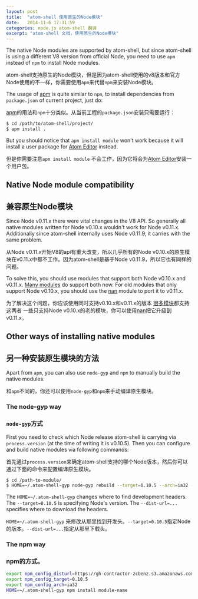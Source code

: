 ```yaml
---
layout: post
title:  "atom-shell 使用原生的Node模块"
date:   2014-11-6 17:31:59
categories: node.js atom-shell 翻译
excerpt: "atom-shell 文档，使用原生的Node模块"
---
```


The native Node modules are supported by atom-shell, but since atom-shell is
using a different V8 version from official Node, you need to use `apm` instead
of `npm` to install Node modules.

atom-shell支持原生的Node模块，但是因为atom-shell使用的v8版本和官方Node使用的不一样，你需要使用`apm`来代替`npm`来安装Node模块。

The usage of [apm](https://github.com/atom/apm) is quite similar to `npm`, to
install dependencies from `package.json` of current project, just do:

[apm](https://github.com/atom/apm)的用法和`npm`十分类似。从当前工程的`package.json`安装只需要运行：

```bash
$ cd /path/to/atom-shell/project/
$ apm install .
```

But you should notice that `apm install module` won't work because it will
install a user package for [Atom Editor](https://github.com/atom/atom) instead.

但是你需要注意`apm install module` 不会工作，因为它将会为[Atom Editor](https://github.com/atom/atom)安装一个用户包。

## Native Node module compatibility

## 兼容原生Node模块

Since Node v0.11.x there were vital changes in the V8 API. So generally all native
modules written for Node v0.10.x wouldn't work for Node v0.11.x. Additionally
since atom-shell internally uses Node v0.11.9, it carries with the same problem.

从Node v0.11.x开始V8的api有重大改变，所以几乎所有的Node v0.10.x的原生模块在v0.11.x中都不工作。因为atom-shell是基于Node v0.11.9，所以它也有同样的问题。

To solve this, you should use modules that support both Node v0.10.x and v0.11.x.
[Many modules](https://www.npmjs.org/browse/depended/nan) do support both now.
For old modules that only support Node v0.10.x, you should use the
[nan](https://github.com/rvagg/nan) module to port it to v0.11.x.

为了解决这个问题，你应该使用同时支持v0.10.x和v0.11.x的版本
[很多模块](https://www.npmjs.org/browse/depended/nan)都支持这两者
一些只支持Node v0.10.x的老的模块，你可以使用[nan](https://github.com/rvagg/nan)把它升级到v0.11.x。

## Other ways of installing native modules
## 另一种安装原生模块的方法

Apart from `apm`, you can also use `node-gyp` and `npm` to manually build the
native modules.

和`apm`不同的，你还可以使用`node-gyp`和`npm`来手动编译原生模块。

### The node-gyp way
### `node-gyp`方式

First you need to check which Node release atom-shell is carrying via
`process.version` (at the time of writing it is v0.10.5). Then you can
configure and build native modules via following commands:

首先通过`process.version`来确定atom-shell支持的哪个Node版本，然后你可以通过下面的命令来配置编译原生模块。

```bash
$ cd /path-to-module/
$ HOME=~/.atom-shell-gyp node-gyp rebuild --target=0.10.5 --arch=ia32 --dist-url=https://gh-contractor-zcbenz.s3.amazonaws.com/atom-shell/dist
```

The `HOME=~/.atom-shell-gyp` changes where to find development headers. The
`--target=0.10.5` is specifying Node's version. The `--dist-url=...` specifies
where to download the headers.

`HOME=~/.atom-shell-gyp` 来修改从那里找到开发头。`--target=0.10.5`指定Node的版本。`--dist-url=...`指定从那里下载头。

### The npm way
### npm的方式。

```bash
export npm_config_disturl=https://gh-contractor-zcbenz.s3.amazonaws.com/atom-shell/dist
export npm_config_target=0.10.5
export npm_config_arch=ia32
HOME=~/.atom-shell-gyp npm install module-name
```
